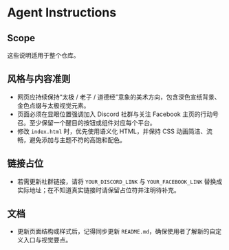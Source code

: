 # Agent Instructions

## Scope
这些说明适用于整个仓库。

## 风格与内容准则
- 网页应持续保持“太极 / 老子 / 道德经”意象的美术方向，包含深色宣纸背景、金色点缀与太极视觉元素。
- 页面必须在显眼位置强调加入 Discord 社群与关注 Facebook 主页的行动号召。至少保留一个醒目的按钮或组件对应每个平台。
- 修改 `index.html` 时，优先使用语义化 HTML，并保持 CSS 动画简洁、流畅，避免添加与主题不符的高饱和配色。

## 链接占位
- 若需更新社群链接，请将 `YOUR_DISCORD_LINK` 与 `YOUR_FACEBOOK_LINK` 替换成实际地址；在不知道真实链接时请保留占位符并注明待补充。

## 文档
- 更新页面结构或样式后，记得同步更新 `README.md`，确保使用者了解新的自定义入口与视觉要点。
